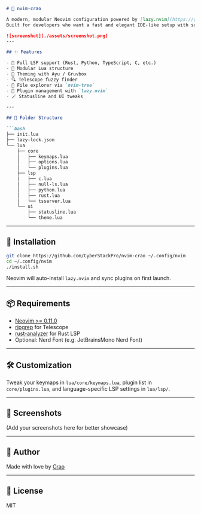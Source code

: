 ````markdown
# 🧠 nvim-crao

A modern, modular Neovim configuration powered by [lazy.nvim](https://github.com/folke/lazy.nvim).  
Built for developers who want a fast and elegant IDE-like setup with support for LSP, Rust, Python, JS/TS, C, and more.

![screenshot](./assets/screenshot.png) 
---

## ✨ Features

- 🧠 Full LSP support (Rust, Python, TypeScript, C, etc.)
- 🧱 Modular Lua structure
- 🎨 Theming with Ayu / Gruvbox
- 🔍 Telescope fuzzy finder
- 🌲 File explorer via `nvim-tree`
- 🧩 Plugin management with `lazy.nvim`
- 🪄 Statusline and UI tweaks

---

## 📁 Folder Structure

```bash
├── init.lua
├── lazy-lock.json
└── lua
    ├── core
    │   ├── keymaps.lua
    │   ├── options.lua
    │   └── plugins.lua
    ├── lsp
    │   ├── c.lua
    │   ├── null-ls.lua
    │   ├── python.lua
    │   ├── rust.lua
    │   └── tsserver.lua
    └── ui
        ├── statusline.lua
        └── theme.lua
````

---

## 🚀 Installation

```bash
git clone https://github.com/CyberStackPro/nvim-crao ~/.config/nvim
cd ~/.config/nvim
./install.sh
```

Neovim will auto-install `lazy.nvim` and sync plugins on first launch.

---

## 📦 Requirements

* [Neovim >= 0.11.0](https://github.com/neovim/neovim/releases)
* [ripgrep](https://github.com/BurntSushi/ripgrep) for Telescope
* [rust-analyzer](https://rust-analyzer.github.io/) for Rust LSP
* Optional: Nerd Font (e.g. JetBrainsMono Nerd Font)

---

## 🛠️ Customization

Tweak your keymaps in `lua/core/keymaps.lua`,
plugin list in `core/plugins.lua`,
and language-specific LSP settings in `lua/lsp/`.

---

## 📸 Screenshots

(Add your screenshots here for better showcase)

---

## 🧙 Author

Made with love by [Crao](https://github.com/CyberStackPro)

---

## 📜 License

MIT

```


